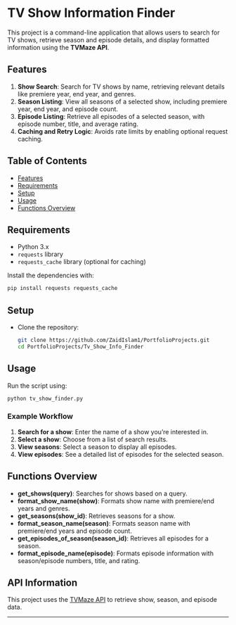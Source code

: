 # TV Show Information Finder

This project is a command-line application that allows users to search for TV shows, retrieve season and episode details, and display formatted information using the **TVMaze API**.

## Features

1. **Show Search**: Search for TV shows by name, retrieving relevant details like premiere year, end year, and genres.
2. **Season Listing**: View all seasons of a selected show, including premiere year, end year, and episode count.
3. **Episode Listing**: Retrieve all episodes of a selected season, with episode number, title, and average rating.
4. **Caching and Retry Logic**: Avoids rate limits by enabling optional request caching.

## Table of Contents

- [Features](#features)
- [Requirements](#requirements)
- [Setup](#setup)
- [Usage](#usage)
- [Functions Overview](#functions-overview)

## Requirements

- Python 3.x
- `requests` library
- `requests_cache` library (optional for caching)

Install the dependencies with:

```bash
pip install requests requests_cache
```

## Setup

- Clone the repository:
  ```bash
  git clone https://github.com/ZaidIslam1/PortfolioProjects.git
  cd PortfolioProjects/Tv_Show_Info_Finder

  ```

## Usage

Run the script using:

```bash
python tv_show_finder.py
```

### Example Workflow

1. **Search for a show**: Enter the name of a show you’re interested in.
2. **Select a show**: Choose from a list of search results.
3. **View seasons**: Select a season to display all episodes.
4. **View episodes**: See a detailed list of episodes for the selected season.

## Functions Overview

- **get_shows(query)**: Searches for shows based on a query.
- **format_show_name(show)**: Formats show name with premiere/end years and genres.
- **get_seasons(show_id)**: Retrieves seasons for a show.
- **format_season_name(season)**: Formats season name with premiere/end years and episode count.
- **get_episodes_of_season(season_id)**: Retrieves all episodes for a season.
- **format_episode_name(episode)**: Formats episode information with season/episode numbers, title, and rating.

## API Information

This project uses the [TVMaze API](https://www.tvmaze.com/api) to retrieve show, season, and episode data.

---
